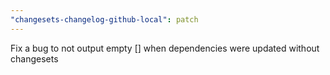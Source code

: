 ```yaml
---
"changesets-changelog-github-local": patch
---
```


Fix a bug to not output empty [] when dependencies were updated without changesets

